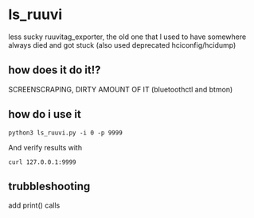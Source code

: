 # ls_ruuvi
less sucky ruuvitag_exporter, the old one that I used to have somewhere always died and got stuck (also used deprecated hciconfig/hcidump)

## how does it do it!?
SCREENSCRAPING, DIRTY AMOUNT OF IT (bluetoothctl and btmon)

## how do i use it
```
python3 ls_ruuvi.py -i 0 -p 9999
```

And verify results with
```
curl 127.0.0.1:9999
```

## trubbleshooting
add print() calls
